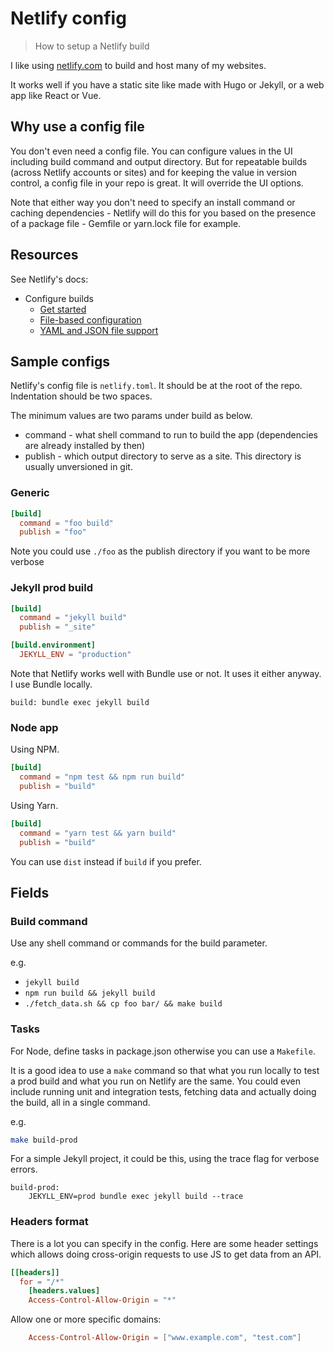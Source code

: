 # Netlify config
> How to setup a Netlify build

I like using [netlify.com](https://netlify.com) to build and host many of my websites.

It works well if you have a static site like made with Hugo or Jekyll, or a web app like React or Vue.

## Why use a config file

You don't even need a config file. You can configure values in the UI including build command and output directory.
But for repeatable builds (across Netlify accounts or sites) and for keeping the value in version control, a config file in your repo is great. It will override the UI options. 

Note that either way you don't need to specify an install command or caching dependencies - Netlify will do this for you based on the presence of a package file - Gemfile or yarn.lock file for example.


## Resources

See Netlify's docs:

- Configure builds
    - [Get started](https://docs.netlify.com/configure-builds/get-started/)
    - [File-based configuration](https://docs.netlify.com/configure-builds/file-based-configuration/)
    - [YAML and JSON file support](https://docs.netlify.com/configure-builds/file-based-configuration/#json-and-yaml-configuration-files)

## Sample configs

Netlify's config file is `netlify.toml`. It should be at the root of the repo. Indentation should be two spaces.

The minimum values are two params under build as below.

- command - what shell command to run to build the app (dependencies are already installed by then)
- publish - which output directory to serve as a site. This directory is usually unversioned in git.

### Generic

```toml
[build]
  command = "foo build"
  publish = "foo"
```

Note you could use `./foo` as the publish directory if you want to be more verbose 

### Jekyll prod build

```toml
[build]
  command = "jekyll build"
  publish = "_site"

[build.environment]
  JEKYLL_ENV = "production"
```

Note that Netlify works well with Bundle use or not. It uses it either anyway. I use Bundle locally.

```
build: bundle exec jekyll build
```


### Node app

Using NPM.

```toml
[build]
  command = "npm test && npm run build"
  publish = "build"
```

Using Yarn.

```toml
[build]
  command = "yarn test && yarn build"
  publish = "build"
```

You can use `dist` instead if `build` if you prefer. 

## Fields

### Build command

Use any shell command or commands for the build parameter.

e.g.

- `jekyll build`
- `npm run build && jekyll build`
- `./fetch_data.sh && cp foo bar/ && make build`

### Tasks

For Node, define tasks in package.json otherwise you can use a `Makefile`.

It is a good idea to use a `make` command so that what you run locally to test a prod build and what you run on Netlify are the same. You could even include running unit and integration tests, fetching data and actually doing the build, all in a single command.

e.g.

```sh
make build-prod
```

For a simple Jekyll project, it could be this, using the trace flag for verbose errors.

```make
build-prod:
    JEKYLL_ENV=prod bundle exec jekyll build --trace
```


### Headers format

There is a lot you can specify in the config. Here are some header settings which allows doing cross-origin requests to use JS to get data from an API.

```toml
[[headers]]
  for = "/*"
    [headers.values]
    Access-Control-Allow-Origin = "*"
```

Allow one or more specific domains:

```toml
    Access-Control-Allow-Origin = ["www.example.com", "test.com"]
```
